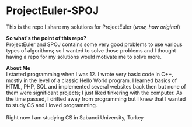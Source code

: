 # ProjectEuler-SPOJ
This is the repo I share my solutions for ProjectEuler (<i>wow, how original</i>)

<b>So what's the point of this repo?</b>
<br>
ProjectEuler and SPOJ contains some very good problems to use various types of algorithms; so I wanted to solve those problems and I thought having a repo for my solutions would motivate me to solve more.

<b>About Me</b><br>
I started programming when I was 12. I wrote very basic code in C++, mostly in the level of a classic Hello World program. I learned basics of HTML, PHP, SQL and implemented several websites back then but none of them were significant projects; I just liked tinkering with the computer. As the time passed, I drifted away from programming but I knew that I wanted to study CS and I loved programming.
<br>
<br>
Right now I am studying CS in Sabanci University, Turkey
